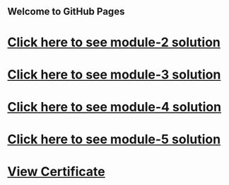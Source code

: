 ## Welcome to GitHub Pages


<h1><a href="https://asiffmahmudd.github.io/HTML-CSS-and-Javascript-for-Web-Developers/module-2/">Click here to see module-2 solution</a></h1>

<h1><a href="https://asiffmahmudd.github.io/HTML-CSS-and-Javascript-for-Web-Developers/module-3/">Click here to see module-3 solution</a></h1>

<h1><a href="https://asiffmahmudd.github.io/HTML-CSS-and-Javascript-for-Web-Developers/module-4/">Click here to see module-4 solution</a></h1>

<h1><a href="https://asiffmahmudd.github.io/HTML-CSS-and-Javascript-for-Web-Developers/module-5/">Click here to see module-5 solution</a></h1>

<h1><a href="https://www.coursera.org/account/accomplishments/records/WH9JLJBSEKA6">View Certificate</h1>
